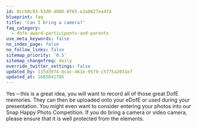 ```yaml
---
id: 0ccb8c93-53d0-4086-8f65-e2a0827ea474
blueprint: faq
title: 'Can I bring a camera?'
faq_category:
  - dofe-award-participants-and-parents
use_meta_keywords: false
no_index_page: false
no_follow_links: false
sitemap_priority: '0.5'
sitemap_changefreq: daily
override_twitter_settings: false
updated_by: 115d3974-8cac-461e-9579-c5775a2031e7
updated_at: 1665841785
---
```

Yes – this is a great idea, you will want to record all of those great DofE memories. They can then be uploaded onto your eDofE or used during your presentation. You might even want to consider entering your photos into our Snap Happy Photo Competition. If you do bring a camera or video camera, please ensure that it is well protected from the elements.